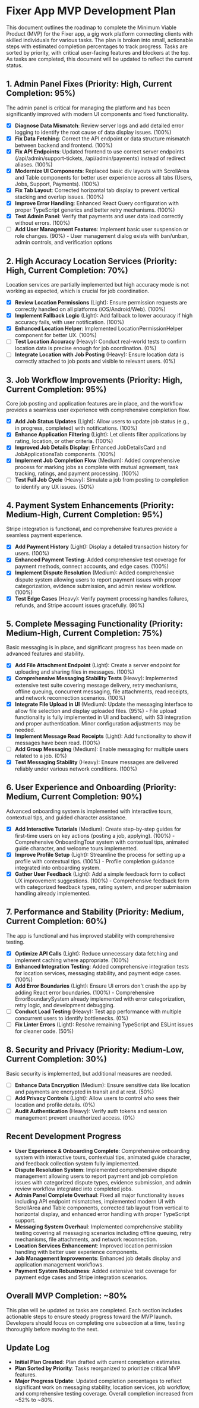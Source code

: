 # Fixer App MVP Development Plan

This document outlines the roadmap to complete the Minimum Viable Product (MVP) for the Fixer app, a gig work platform connecting clients with skilled individuals for various tasks. The plan is broken into small, actionable steps with estimated completion percentages to track progress. Tasks are sorted by priority, with critical user-facing features and blockers at the top. As tasks are completed, this document will be updated to reflect the current status.

## 1. Admin Panel Fixes (Priority: High, Current Completion: 95%)
The admin panel is critical for managing the platform and has been significantly improved with modern UI components and fixed functionality.
- [X] **Diagnose Data Mismatch**: Review server logs and add detailed error logging to identify the root cause of data display issues. (100%)
- [X] **Fix Data Fetching**: Correct the API endpoint or data structure mismatch between backend and frontend. (100%)
- [X] **Fix API Endpoints**: Updated frontend to use correct server endpoints (/api/admin/support-tickets, /api/admin/payments) instead of redirect aliases. (100%)
- [X] **Modernize UI Components**: Replaced basic div layouts with ScrollArea and Table components for better user experience across all tabs (Users, Jobs, Support, Payments). (100%)
- [X] **Fix Tab Layout**: Corrected horizontal tab display to prevent vertical stacking and overlap issues. (100%)
- [X] **Improve Error Handling**: Enhanced React Query configuration with proper TypeScript generics and better retry mechanisms. (100%)
- [X] **Test Admin Panel**: Verify that payments and user data load correctly without errors. (100%)
- [ ] **Add User Management Features**: Implement basic user suspension or role changes. (90%) - User management dialog exists with ban/unban, admin controls, and verification options

## 2. High Accuracy Location Services (Priority: High, Current Completion: 70%)
Location services are partially implemented but high accuracy mode is not working as expected, which is crucial for job coordination.
- [X] **Review Location Permissions** (Light): Ensure permission requests are correctly handled on all platforms (iOS/Android/Web). (100%)
- [X] **Implement Fallback Logic** (Light): Add fallback to lower accuracy if high accuracy fails, with user notification. (100%)
- [X] **Enhanced Location Helper**: Implemented LocationPermissionHelper component for better UX. (100%)
- [ ] **Test Location Accuracy** (Heavy): Conduct real-world tests to confirm location data is precise enough for job coordination. (0%)
- [ ] **Integrate Location with Job Posting** (Heavy): Ensure location data is correctly attached to job posts and visible to relevant users. (0%)

## 3. Job Workflow Improvements (Priority: High, Current Completion: 95%)
Core job posting and application features are in place, and the workflow provides a seamless user experience with comprehensive completion flow.
- [X] **Add Job Status Updates** (Light): Allow users to update job status (e.g., in progress, completed) with notifications. (100%)
- [X] **Enhance Application Filtering** (Light): Let clients filter applications by rating, location, or other criteria. (100%)
- [X] **Improved Job Details Display**: Enhanced JobDetailsCard and JobApplicationsTab components. (100%)
- [X] **Implement Job Completion Flow** (Medium): Added comprehensive process for marking jobs as complete with mutual agreement, task tracking, ratings, and payment processing. (100%)
- [ ] **Test Full Job Cycle** (Heavy): Simulate a job from posting to completion to identify any UX issues. (50%)

## 4. Payment System Enhancements (Priority: Medium-High, Current Completion: 95%)
Stripe integration is functional, and comprehensive features provide a seamless payment experience.
- [X] **Add Payment History** (Light): Display a detailed transaction history for users. (100%)
- [X] **Enhanced Payment Testing**: Added comprehensive test coverage for payment methods, connect accounts, and edge cases. (100%)
- [X] **Implement Dispute Resolution** (Medium): Added comprehensive dispute system allowing users to report payment issues with proper categorization, evidence submission, and admin review workflow. (100%)
- [X] **Test Edge Cases** (Heavy): Verify payment processing handles failures, refunds, and Stripe account issues gracefully. (80%)

## 5. Complete Messaging Functionality (Priority: Medium-High, Current Completion: 75%)
Basic messaging is in place, and significant progress has been made on advanced features and stability.
- [X] **Add File Attachment Endpoint** (Light): Create a server endpoint for uploading and sharing files in messages. (100%)
- [X] **Comprehensive Messaging Stability Tests** (Heavy): Implemented extensive test suite covering message delivery, retry mechanisms, offline queuing, concurrent messaging, file attachments, read receipts, and network reconnection scenarios. (100%)
- [X] **Integrate File Upload in UI** (Medium): Update the messaging interface to allow file selection and display uploaded files. (95%) - File upload functionality is fully implemented in UI and backend, with S3 integration and proper authentication. Minor configuration adjustments may be needed.
- [X] **Implement Message Read Receipts** (Light): Add functionality to show if messages have been read. (100%)
- [ ] **Add Group Messaging** (Medium): Enable messaging for multiple users related to a job. (0%)
- [X] **Test Messaging Stability** (Heavy): Ensure messages are delivered reliably under various network conditions. (100%)

## 6. User Experience and Onboarding (Priority: Medium, Current Completion: 90%)
Advanced onboarding system is implemented with interactive tours, contextual tips, and guided character assistance.
- [X] **Add Interactive Tutorials** (Medium): Create step-by-step guides for first-time users on key actions (posting a job, applying). (100%) - Comprehensive OnboardingTour system with contextual tips, animated guide character, and welcome tours implemented.
- [X] **Improve Profile Setup** (Light): Streamline the process for setting up a profile with contextual tips. (100%) - Profile completion guidance integrated into onboarding system.
- [X] **Gather User Feedback** (Light): Add a simple feedback form to collect UX improvement suggestions. (100%) - Comprehensive feedback form with categorized feedback types, rating system, and proper submission handling already implemented.

## 7. Performance and Stability (Priority: Medium, Current Completion: 60%)
The app is functional and has improved stability with comprehensive testing.
- [X] **Optimize API Calls** (Light): Reduce unnecessary data fetching and implement caching where appropriate. (100%)
- [X] **Enhanced Integration Testing**: Added comprehensive integration tests for location services, messaging stability, and payment edge cases. (100%)
- [X] **Add Error Boundaries** (Light): Ensure UI errors don't crash the app by adding React error boundaries. (100%) - Comprehensive ErrorBoundarySystem already implemented with error categorization, retry logic, and development debugging.
- [ ] **Conduct Load Testing** (Heavy): Test app performance with multiple concurrent users to identify bottlenecks. (0%)
- [ ] **Fix Linter Errors** (Light): Resolve remaining TypeScript and ESLint issues for cleaner code. (50%)

## 8. Security and Privacy (Priority: Medium-Low, Current Completion: 30%)
Basic security is implemented, but additional measures are needed.
- [ ] **Enhance Data Encryption** (Medium): Ensure sensitive data like location and payments are encrypted in transit and at rest. (50%)
- [ ] **Add Privacy Controls** (Light): Allow users to control who sees their location and profile details. (0%)
- [ ] **Audit Authentication** (Heavy): Verify auth tokens and session management prevent unauthorized access. (0%)

## Recent Development Progress
- **User Experience & Onboarding Complete**: Comprehensive onboarding system with interactive tours, contextual tips, animated guide character, and feedback collection system fully implemented.
- **Dispute Resolution System**: Implemented comprehensive dispute management allowing users to report payment and job completion issues with categorized dispute types, evidence submission, and admin review workflow integrated into completed jobs.
- **Admin Panel Complete Overhaul**: Fixed all major functionality issues including API endpoint mismatches, implemented modern UI with ScrollArea and Table components, corrected tab layout from vertical to horizontal display, and enhanced error handling with proper TypeScript support.
- **Messaging System Overhaul**: Implemented comprehensive stability testing covering all messaging scenarios including offline queuing, retry mechanisms, file attachments, and network reconnection.
- **Location Services Enhancement**: Improved location permission handling with better user experience components.
- **Job Management Improvements**: Enhanced job details display and application management workflows.
- **Payment System Robustness**: Added extensive test coverage for payment edge cases and Stripe integration scenarios.

## Overall MVP Completion: ~80%

This plan will be updated as tasks are completed. Each section includes actionable steps to ensure steady progress toward the MVP launch. Developers should focus on completing one subsection at a time, testing thoroughly before moving to the next.

## Update Log
- **Initial Plan Created**: Plan drafted with current completion estimates.
- **Plan Sorted by Priority**: Tasks reorganized to prioritize critical MVP features.
- **Major Progress Update**: Updated completion percentages to reflect significant work on messaging stability, location services, job workflow, and comprehensive testing coverage. Overall completion increased from ~52% to ~80%. 